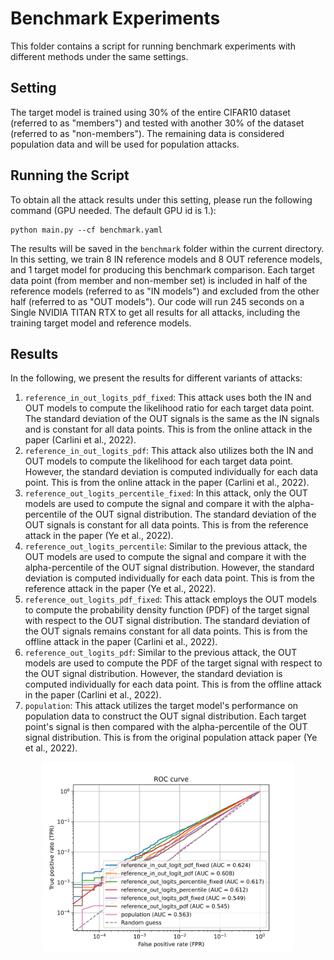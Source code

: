 # Benchmark Experiments

This folder contains a script for running benchmark experiments with different methods under the same settings.

## Setting

The target model is trained using 30% of the entire CIFAR10 dataset (referred to as "members") and tested with another 30% of the dataset (referred to as "non-members"). The remaining data is considered population data and will be used for population attacks.

## Running the Script

To obtain all the attack results under this setting, please run the following command (GPU needed. The default GPU id is 1.):
    
```
python main.py --cf benchmark.yaml
```

The results will be saved in the `benchmark` folder within the current directory. In this setting, we train 8 IN reference models and 8 OUT reference models, and 1 target model for producing this benchmark comparison.  Each target data point (from member and non-member set) is included in half of the reference models (referred to as "IN models") and excluded from the other half (referred to as "OUT models").
Our code will run 245 seconds on a Single NVIDIA TITAN RTX to get all results for all attacks, including the training target model and reference models.

## Results
In the following, we present the results for different variants of attacks:
1. `reference_in_out_logits_pdf_fixed`: This attack uses both the IN and OUT models to compute the likelihood ratio for each target data point. The standard deviation of the OUT signals is the same as the IN signals and is constant for all data points. This is from the online attack in the paper (Carlini et al., 2022).
2. `reference_in_out_logits_pdf`: This attack also utilizes both the IN and OUT models to compute the likelihood for each target data point. However, the standard deviation is computed individually for each data point. This is from the online attack in the paper (Carlini et al., 2022).
3. `reference_out_logits_percentile_fixed`: In this attack, only the OUT models are used to compute the signal and compare it with the alpha-percentile of the OUT signal distribution. The standard deviation of the OUT signals is constant for all data points. This is from the reference attack in the paper (Ye et al., 2022).
4. `reference_out_logits_percentile`: Similar to the previous attack, the OUT models are used to compute the signal and compare it with the alpha-percentile of the OUT signal distribution. However, the standard deviation is computed individually for each data point. This is from the reference attack in the paper (Ye et al., 2022).
5. `reference_out_logits_pdf_fixed`: This attack employs the OUT models to compute the probability density function (PDF) of the target signal with respect to the OUT signal distribution. The standard deviation of the OUT signals remains constant for all data points. This is from the offline attack in the paper (Carlini et al., 2022).
6. `reference_out_logits_pdf`: Similar to the previous attack, the OUT models are used to compute the PDF of the target signal with respect to the OUT signal distribution. However, the standard deviation is computed individually for each data point. This is from the offline attack in the paper (Carlini et al., 2022).
7. `population`: This attack utilizes the target model's performance on population data to construct the OUT signal distribution. Each target point's signal is then compared with the alpha-percentile of the OUT signal distribution. This is from the original population attack paper (Ye et al., 2022).

<p align="center" width="100%">
    <img width="80%" src="default_benchmark/benchmark/Combined_ROC_log_scaled.png">
</p>
